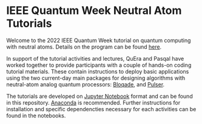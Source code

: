# IEEE Quantum Week Neutral Atom Tutorials

Welcome to the 2022 IEEE Quantum Week tutorial on quantum computing with neutral atoms. Details on the program can be found [here](https://qce.quantum.ieee.org/2022/tutorials-program/). 

In support of the tutorial activities and lectures, QuEra and Pasqal have worked together to provide participants with a couple of hands-on coding tutorial materials. These contain instructions to deploy basic applications using the two current-day main packages for designing algorithms with neutral-atom analog quantum processors: [Bloqade](https://queracomputing.github.io/Bloqade.jl/dev/), and [Pulser](https://pulser.readthedocs.io/en/stable/). 

The tutorials are developed on [Jupyter Notebook](https://jupyter.org/) format and can be found in this repository. [Anaconda](https://www.anaconda.com/products/distribution) is recommended. Further instructions for installation and specific dependencties necessary for each activities can be found in the notebooks.
